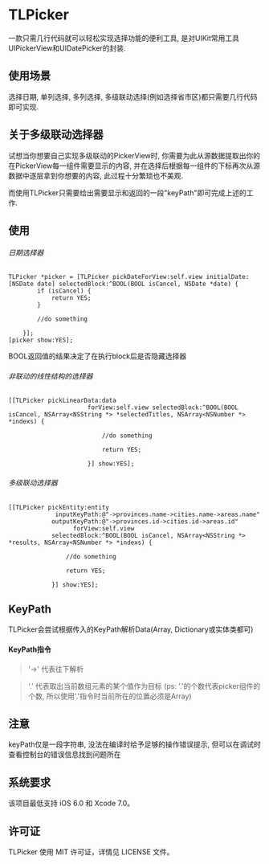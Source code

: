 # TLPicker
一款只需几行代码就可以轻松实现选择功能的便利工具, 是对UIKit常用工具UIPickerView和UIDatePicker的封装.

## 使用场景
选择日期, 单列选择, 多列选择, 多级联动选择(例如选择省市区)都只需要几行代码即可实现.

## 关于多级联动选择器
试想当你想要自己实现多级联动的PickerView时, 你需要为此从源数据提取出你的在PickerView每一组件需要显示的内容, 并在选择后根据每一组件的下标再次从源数据中逐层拿到你想要的内容, 此过程十分繁琐也不美观.

而使用TLPicker只需要给出需要显示和返回的一段"keyPath"即可完成上述的工作.


## 使用

###### 日期选择器
```objc
TLPicker *picker = [TLPicker pickDateForView:self.view initialDate:[NSDate date] selectedBlock:^BOOL(BOOL isCancel, NSDate *date) {
        if (isCancel) {
            return YES;
        }
        
        //do something
        
    }];
[picker show:YES];
```


BOOL返回值的结果决定了在执行block后是否隐藏选择器



###### 非联动的线性结构的选择器
```objc
[[TLPicker pickLinearData:data
                      forView:self.view selectedBlock:^BOOL(BOOL isCancel, NSArray<NSString *> *selectedTitles, NSArray<NSNumber *> *indexs) {
                          
                          //do something
                          
                          return YES;
                          
                      }] show:YES];
```



###### 多级联动选择器
```
[[TLPicker pickEntity:entity
             inputKeyPath:@"->provinces.name->cities.name->areas.name"
            outputKeyPath:@"->provinces.id->cities.id->areas.id"
                  forView:self.view
            selectedBlock:^BOOL(BOOL isCancel, NSArray<NSString *> *results, NSArray<NSNumber *> *indexs) {
                
                //do something
                
                return YES;
                
            }] show:YES];
```

## KeyPath
TLPicker会尝试根据传入的KeyPath解析Data(Array, Dictionary或实体类都可)

#### KeyPath指令
> '->'  代表往下解析 

> '.'  代表取出当前数组元素的某个值作为目标   (ps: '.'的个数代表picker组件的个数, 所以使用'.'指令时当前所在的位置必须是Array) 


## 注意

keyPath仅是一段字符串, 没法在编译时给予足够的操作错误提示, 但可以在调试时查看控制台的错误信息找到问题所在

## 系统要求

该项目最低支持 iOS 6.0 和 Xcode 7.0。


## 许可证

TLPicker 使用 MIT 许可证，详情见 LICENSE 文件。


